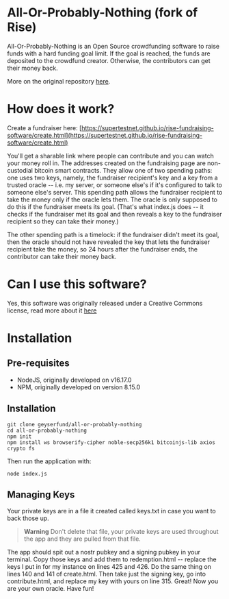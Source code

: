 # All-Or-Probably-Nothing (fork of Rise)

All-Or-Probably-Nothing is an Open Source crowdfunding software to raise funds with a hard funding goal limit. If the goal is reached, the funds are deposited to the crowdfund creator. Otherwise, the contributors can get their money back.

More on the original repository [here](https://github.com/supertestnet/rise-fundraising-software#readme).

# How does it work?

Create a fundraiser here: [https://supertestnet.github.io/rise-fundraising-software/create.html](https://supertestnet.github.io/rise-fundraising-software/create.html)

You'll get a sharable link where people can contribute and you can watch your money roll in. The addresses created on the fundraising page are non-custodial bitcoin smart contracts. They allow one of two spending paths: one uses two keys, namely, the fundraiser recipient's key and a key from a trusted oracle -- i.e. my server, or someone else's if it's configured to talk to someone else's server. This spending path allows the fundraiser recipient to take the money only if the oracle lets them. The oracle is only supposed to do this if the fundraiser meets its goal. (That's what index.js does -- it checks if the fundraiser met its goal and then reveals a key to the fundraiser recipient so they can take their money.)

The other spending path is a timelock: if the fundraiser didn't meet its goal, then the oracle should not have revealed the key that lets the fundraiser recipient take the money, so 24 hours after the fundraiser ends, the contributor can take their money back.

# Can I use this software?

Yes, this software was originally released under a Creative Commons license, read more about it [here](https://github.com/geyserfund/all-or-probably-nothing/blob/main/LICENSE)

# Installation

## Pre-requisites

* NodeJS, originally developed on v16.17.0
* NPM, originally developed on version 8.15.0

## Installation

```
git clone geyserfund/all-or-probably-nothing
cd all-or-probably-nothing
npm init
npm install ws browserify-cipher noble-secp256k1 bitcoinjs-lib axios crypto fs
```

Then run the application with:

```
node index.js
```

## Managing Keys

Your private keys are in a file it created called keys.txt in case you want to back those up. 

> **Warning**
> Don't delete that file, your private keys are used throughout the app and they are pulled from that file.

The app should spit out a nostr pubkey and a signing pubkey in your terminal. Copy those keys and add them to redemption.html -- replace the keys I put in for my instance on lines 425 and 426. Do the same thing on lines 140 and 141 of create.html. Then take just the signing key, go into contribute.html, and replace my key with yours on line 315. Great! Now you are your own oracle. Have fun!
